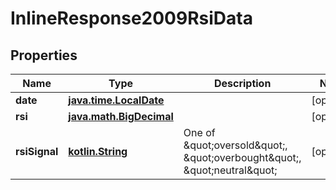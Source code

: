 # InlineResponse2009RsiData

## Properties
Name | Type | Description | Notes
------------ | ------------- | ------------- | -------------
**date** | [**java.time.LocalDate**](java.time.LocalDate.md) |  |  [optional]
**rsi** | [**java.math.BigDecimal**](java.math.BigDecimal.md) |  |  [optional]
**rsiSignal** | [**kotlin.String**](.md) | One of \&quot;oversold\&quot;, \&quot;overbought\&quot;, \&quot;neutral\&quot; |  [optional]
